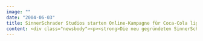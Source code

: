 ```yaml
---
image: ""
date: "2004-06-03"
title: SinnerSchrader Studios starten Online-Kampagne für Coca-Cola light Lemon
content: <div class="newsbody"><p><strong>Die neu gegründeten SinnerSchrader Studios betreuen die Marke Coca-Cola light Lemon mit einer Promotion-Kampagne im Online-Kanal. Ziel der Kampagne auf www.coke-light.de ist die Positionierung des innovativen Produkts in einer hedonistisch orientierten Lebenswelt.</strong></p><p>Im Mittelpunkt der Kampagne "Folge Deinem Geschmack" stehen drei interaktive Spiele. Hochwertiges Design, das sich am Illustrationsstil von Zeitgeistmagazinen orientiert, und elegant programmierte Flash-Technologie sorgen dafür, dass dem Besucher ein zeitgemäßes Produkt- und Markenerlebnis vermittelt wird.</p><p>Neben attraktiven Gewinnen –jede Woche winken 10.000 Euro und weitere Fashion Items –werden die relevanten Zielgruppen über ihre avancierte Internetaffinität und ihr ausgeprägtes Markenbewusstsein angesprochen. Spielfreude, Lust an Design und Genuss von Coke light Lemon finden sich in einer Welt zusammen. Über die Online-Präsentation wird das Produkt lebendig und verbindet sich mit einem identifizierbaren Lebensgefühl.</p><p><a href="http&#58;//coke-light.de">coke-light.de</a></p><a href="http&#58;//coke-light.de"></a><p><a href="http&#58;//coke-light.de"></a></p><p><a class="news-backlink" href="/de/"><svg class="svg-ico svg-ico--arrow-left"><use xlink&#58;href="#arrow-down"></use></svg>Zurück zur Presse Übersicht</a></p></div>
---
```

